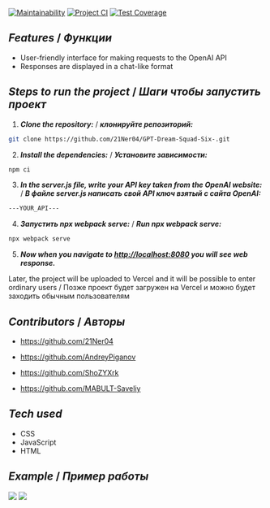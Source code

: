 [![Maintainability](https://api.codeclimate.com/v1/badges/679f259b7ebe9fead8c8/maintainability)](https://codeclimate.com/github/21Ner04/Dream_Squad_Six_/maintainability)
[![Project CI](https://github.com/21Ner04/Dream_Squad_Six_/actions/workflows/projectCI.yml/badge.svg)](https://github.com/21Ner04/Dream_Squad_Six_/actions/workflows/projectCI.yml)
[![Test Coverage](https://api.codeclimate.com/v1/badges/679f259b7ebe9fead8c8/test_coverage)](https://codeclimate.com/github/21Ner04/Dream_Squad_Six_/test_coverage)




## **_Features_** /  **_Функции_**

- User-friendly interface for making requests to the OpenAI API
- Responses are displayed in a chat-like format
  
## **_Steps to run the project_** /  **_Шаги чтобы запустить проект_**

1. **_Clone the repository:_** / **_клонируйте репозиторий:_**

```bash
git clone https://github.com/21Ner04/GPT-Dream-Squad-Six-.git
```

2. **_Install the dependencies:_** / **_Установите зависимости:_**

```bash
npm ci
```

3. **_In the server.js file, write your API key taken from the OpenAI website:_**  / **_В файле server.js написать свой API ключ взятый с сайта OpenAI:_**

```bash
---YOUR_API---
```

4. **_Запустить npx webpack serve:_** /  **_Run npx webpack serve:_**

 ```bash
npx webpack serve
```

5. **_Now when you navigate to <http://localhost:8080> you will see web response._**

Later, the project will be uploaded to Vercel and it will be possible to enter ordinary users / Позже проект будет загружен на Vercel и можно будет заходить обычным пользователям

## **_Contributors_** / **_Авторы_**

- <https://github.com/21Ner04>

- <https://github.com/AndreyPiganov>

- <https://github.com/ShoZYXrk>

- <https://github.com/MABULT-Saveliy>

## **_Tech used_**

- CSS
- JavaScript
- HTML

## **_Example_** / **_Пример работы_** 

<img src="https://github.com/21Ner04/GPT-Dream-Squad-Six-/blob/main/assets/images/image%20chat-b.png" />
<img src="https://github.com/21Ner04/GPT-Dream-Squad-Six-/blob/main/assets/images/image%20chat-l.png" />
